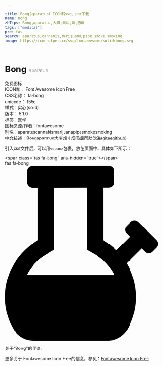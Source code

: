 ```yaml
---

title: Bong(aparatus) ICON转svg、png下载
name: bong
zhTips: Bong,aparatus,大麻,烟斗,烟,吸烟
tags: ["medical"]
pre: fas
search: aparatus,cannabis,marijuana,pipe,smoke,smoking
image: https://iconhelper.cn/svg/fontawesome/solid/bong.svg

---
```


# Bong  <small style="font-size: 60%;font-weight: 100">aparatus</small>


<div class="detail-page">
<p>
<span><span class="badge-success badge">免费图标</span> </span>
<br/>
<span>
ICON库：
<span class="badge-secondary badge">Font Awesome Icon Free</span> 
</span>
<br/>
<span>
CSS名称：
<span class="badge-secondary badge">fa-bong</span> 
</span>
<br/>
<span>
unicode：
<span class="badge-secondary badge">f55c</span> 
<copy-btn content='f55c' btn-title=""></copy-btn>
<copy-btn :content='String.fromCodePoint(parseInt("f55c", 16))' btn-title="复制U"></copy-btn>
</span><br/><span>样式：<span class="badge-light badge">实心(solid)</span></span>
<br/>
<span>
版本：
<span class="badge-secondary badge">5.1.0</span> 
</span><br/><span>标签：<span class="badge-light badge"><router-link to="/tags/medical.html">医学</router-link></span></span>
<br/>
<span>图标来源/作者：<span class="badge-light badge">fontawesome</span></span> 
<br/>
<span>别名：<span class="badge-light badge">aparatus</span><span class="badge-light badge">cannabis</span><span class="badge-light badge">marijuana</span><span class="badge-light badge">pipe</span><span class="badge-light badge">smoke</span><span class="badge-light badge">smoking</span></span><br/><span class="zh-detail">中文描述：<span class="badge-primary badge">Bong</span><span class="badge-primary badge">aparatus</span><span class="badge-primary badge">大麻</span><span class="badge-primary badge">烟斗</span><span class="badge-primary badge">烟</span><span class="badge-primary badge">吸烟</span><span class="help-link"><span>帮助改进</span>(<a href="https://gitee.com/liuwave/icon-helper/edit/master/json/fontawesome/solid/bong.json" target="_blank" rel="noopener noreferrer">gitee</a><a href="https://github.com/liuwave/icon-helper/edit/master/json/fontawesome/solid/bong.json" target="_blank" rel="noopener noreferrer">github</a></span>)</span><br/>
</p>
</div>
<div class="alert alert-dark">
  <i class="fas fa-bong fa-xs"></i>
  <i class="fas fa-bong fa-sm"></i>
  <i class="fas fa-bong fa-lg"></i>
  <i class="fas fa-bong fa-2x"></i>
  <i class="fas fa-bong fa-3x"></i>
  <i class="fas fa-bong fa-5x"></i>
  <i class="fas fa-bong fa-7x"></i>
</div>
<div>
  <p>引入css文件后，可以用<code>&lt;span&gt;</code>包裹，放在页面中。具体如下所示：    
  </p>
  <div class="alert alert-primary" style="font-size: 14px">
    &lt;span class="fas fa-bong" aria-hidden="true"&gt;&lt;/span&gt;
    <copy-btn content='<span class="fas fa-bong" aria-hidden="true"></span>'></copy-btn>
  </div>
  <div class="alert alert-secondary">
    <i class="fas fa-bong"
    style="font-size: 24px"
    aria-hidden="true"></i> fas fa-bong
    <copy-btn content="fas fa-bong" btn-title="复制图标名称"></copy-btn>
  </div>
</div>
<div id="svg" class="svg-wrap">
<svg xmlns="http://www.w3.org/2000/svg" viewBox="0 0 448 512"><path d="M302.5 512c23.18 0 44.43-12.58 56-32.66C374.69 451.26 384 418.75 384 384c0-36.12-10.08-69.81-27.44-98.62L400 241.94l9.38 9.38c6.25 6.25 16.38 6.25 22.63 0l11.3-11.32c6.25-6.25 6.25-16.38 0-22.63l-52.69-52.69c-6.25-6.25-16.38-6.25-22.63 0l-11.31 11.31c-6.25 6.25-6.25 16.38 0 22.63l9.38 9.38-39.41 39.41c-11.56-11.37-24.53-21.33-38.65-29.51V63.74l15.97-.02c8.82-.01 15.97-7.16 15.98-15.98l.04-31.72C320 7.17 312.82-.01 303.97 0L80.03.26c-8.82.01-15.97 7.16-15.98 15.98l-.04 31.73c-.01 8.85 7.17 16.02 16.02 16.01L96 63.96v153.93C38.67 251.1 0 312.97 0 384c0 34.75 9.31 67.27 25.5 95.34C37.08 499.42 58.33 512 81.5 512h221zM120.06 259.43L144 245.56V63.91l96-.11v181.76l23.94 13.87c24.81 14.37 44.12 35.73 56.56 60.57h-257c12.45-24.84 31.75-46.2 56.56-60.57z"/></svg>
</div>
<detail full-name='fa-bong'></detail>
<div>
<p>关于“Bong”的评论:</p>
</div>
<Vssue title="关于“Bong”的评论" ></Vssue>    
<div><p>更多关于  Fontawesome Icon Free的信息，参见：<a target="_blank" href="https://iconhelper.cn/fontawesome.html">Fontawesome Icon Free</a>
</p></div>
